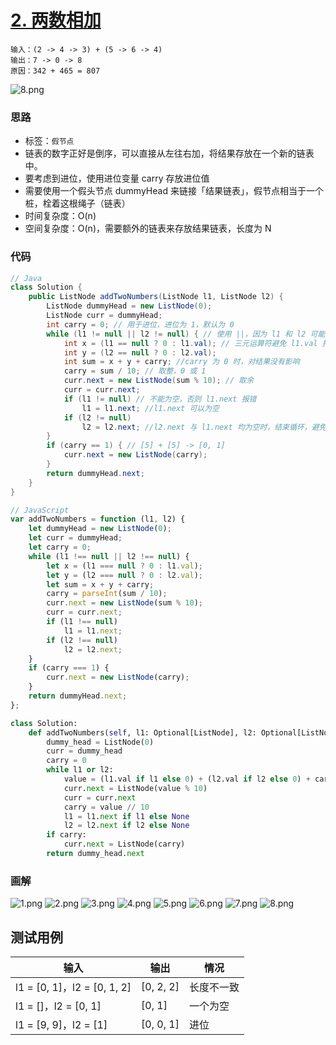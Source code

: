 # [2. 两数相加](https://leetcode-cn.com/problems/add-two-numbers/)
```
输入：(2 -> 4 -> 3) + (5 -> 6 -> 4)
输出：7 -> 0 -> 8
原因：342 + 465 = 807
```
![8.png](https://deppwang.oss-cn-beijing.aliyuncs.com/blog/2019-12-22-022317.jpg)

### 思路

* 标签：`假节点`
* 链表的数字正好是倒序，可以直接从左往右加，将结果存放在一个新的链表中。
* 要考虑到进位，使用进位变量 carry 存放进位值
* 需要使用一个假头节点 dummyHead 来链接「结果链表」，假节点相当于一个桩，栓着这根绳子（链表）
* 时间复杂度：O(n)
* 空间复杂度：O(n)，需要额外的链表来存放结果链表，长度为 N

### 代码
```Java
// Java
class Solution {
    public ListNode addTwoNumbers(ListNode l1, ListNode l2) {
        ListNode dummyHead = new ListNode(0);
        ListNode curr = dummyHead;
        int carry = 0; // 用于进位，进位为 1，默认为 0
        while (l1 != null || l2 != null) { // 使用 ||，因为 l1 和 l2 可能长度不一致
            int x = (l1 == null ? 0 : l1.val); // 三元运算符避免 l1.val 报错
            int y = (l2 == null ? 0 : l2.val);
            int sum = x + y + carry; //carry 为 0 时，对结果没有影响
            carry = sum / 10; // 取整，0 或 1
            curr.next = new ListNode(sum % 10); // 取余
            curr = curr.next;
            if (l1 != null) // 不能为空，否则 l1.next 报错
                l1 = l1.next; //l1.next 可以为空
            if (l2 != null)
                l2 = l2.next; //l2.next 与 l1.next 均为空时，结束循环，避免无限循环
        }
        if (carry == 1) { // [5] + [5] -> [0, 1]
            curr.next = new ListNode(carry);
        }
        return dummyHead.next;
    }
}
```
```JavaScript
// JavaScript
var addTwoNumbers = function (l1, l2) {
    let dummyHead = new ListNode(0);
    let curr = dummyHead;
    let carry = 0;
    while (l1 !== null || l2 !== null) {
        let x = (l1 === null ? 0 : l1.val);
        let y = (l2 === null ? 0 : l2.val);
        let sum = x + y + carry;
        carry = parseInt(sum / 10);
        curr.next = new ListNode(sum % 10);
        curr = curr.next;
        if (l1 !== null)
            l1 = l1.next;
        if (l2 !== null)
            l2 = l2.next;
    }
    if (carry === 1) {
        curr.next = new ListNode(carry);
    }
    return dummyHead.next;
};
```

```python
class Solution:  
    def addTwoNumbers(self, l1: Optional[ListNode], l2: Optional[ListNode]) -> Optional[ListNode]:  
        dummy_head = ListNode(0)  
        curr = dummy_head  
        carry = 0  
        while l1 or l2:  
            value = (l1.val if l1 else 0) + (l2.val if l2 else 0) + carry  
            curr.next = ListNode(value % 10)  
            curr = curr.next  
            carry = value // 10  
            l1 = l1.next if l1 else None  
            l2 = l2.next if l2 else None  
        if carry:  
            curr.next = ListNode(carry)  
        return dummy_head.next
```

### 画解
![1.png](https://deppwang.oss-cn-beijing.aliyuncs.com/blog/2019-12-22-022318.png)
![2.png](https://deppwang.oss-cn-beijing.aliyuncs.com/blog/2019-12-22-022319.png)
![3.png](https://deppwang.oss-cn-beijing.aliyuncs.com/blog/2019-12-22-022321.png)
![4.png](https://deppwang.oss-cn-beijing.aliyuncs.com/blog/2019-12-22-022322.png)
![5.png](https://deppwang.oss-cn-beijing.aliyuncs.com/blog/2019-12-22-022323.png)
![6.png](https://deppwang.oss-cn-beijing.aliyuncs.com/blog/2019-12-22-022325.png)
![7.png](https://deppwang.oss-cn-beijing.aliyuncs.com/blog/2019-12-22-022327.png)
![8.png](https://deppwang.oss-cn-beijing.aliyuncs.com/blog/2019-12-22-022329.png)

## 测试用例

输入 | 输出 | 情况
---|---|---
l1 = [0, 1]，l2 = [0, 1, 2] | [0, 2, 2] | 长度不一致
l1 = []，l2 = [0, 1] | [0, 1] | 一个为空
l1 = [9, 9]，l2 = [1] | [0, 0, 1] | 进位